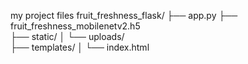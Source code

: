 my project files
fruit_freshness_flask/
├── app.py
├── fruit_freshness_mobilenetv2.h5  
├── static/
│   └── uploads/                    
├── templates/
│   └── index.html   
